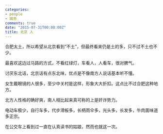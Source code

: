 ```yaml
---
categories:
- people
- 城市
comments: true
date: "2015-07-31T00:00:00Z"
title: 北京 人
---
```

合肥太土，所以希望从北京看到“不土”，但最终看来仍是土的多，只不过不土也不少。

最喜欢这边过马路的方式，不看红绿灯，车看人，人看车，很对脾气。

讨厌东北话，北京话有点东北味，优点是不像南方人说话基本听不懂。

女生戴眼镜的人很多，至少中关村是这样，形象大大折扣。这点比不过合肥这种地方。

北方人性格的确好爽，南人相比起来真可称的上是奸诈势力。

电动车极少，自行车多，代步滑板多，长柄雨伞多，光头多，长发多，牛肉面味道多正宗。

在公交车上看到过一直在认真读书的姑娘，然而也就这一次。
